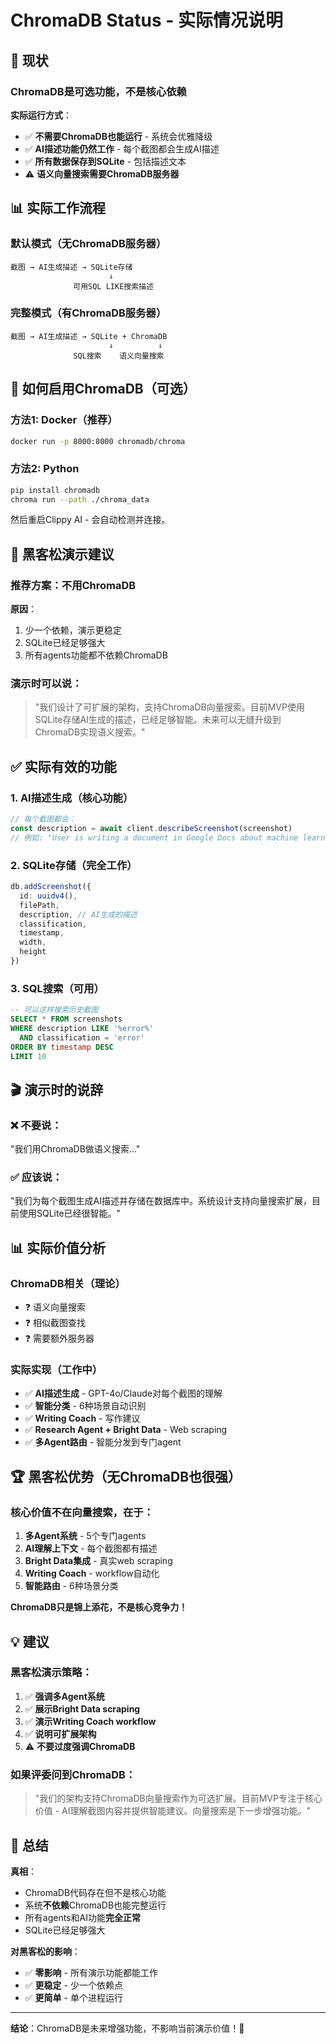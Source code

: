 # ChromaDB Status - 实际情况说明

## 🎯 现状

### ChromaDB是**可选功能**，不是核心依赖

**实际运行方式**：
- ✅ **不需要ChromaDB也能运行** - 系统会优雅降级
- ✅ **AI描述功能仍然工作** - 每个截图都会生成AI描述
- ✅ **所有数据保存到SQLite** - 包括描述文本
- ⚠️ **语义向量搜索需要ChromaDB服务器**

## 📊 实际工作流程

### 默认模式（无ChromaDB服务器）
```
截图 → AI生成描述 → SQLite存储
                      ↓
              可用SQL LIKE搜索描述
```

### 完整模式（有ChromaDB服务器）
```
截图 → AI生成描述 → SQLite + ChromaDB
                      ↓          ↓
              SQL搜索    语义向量搜索
```

## 🔧 如何启用ChromaDB（可选）

### 方法1: Docker（推荐）
```bash
docker run -p 8000:8000 chromadb/chroma
```

### 方法2: Python
```bash
pip install chromadb
chroma run --path ./chroma_data
```

然后重启Clippy AI - 会自动检测并连接。

## 📝 黑客松演示建议

### 推荐方案：不用ChromaDB
**原因**：
1. 少一个依赖，演示更稳定
2. SQLite已经足够强大
3. 所有agents功能都不依赖ChromaDB

### 演示时可以说：
> "我们设计了可扩展的架构，支持ChromaDB向量搜索。目前MVP使用SQLite存储AI生成的描述，已经足够智能。未来可以无缝升级到ChromaDB实现语义搜索。"

## ✅ 实际有效的功能

### 1. AI描述生成（核心功能）
```typescript
// 每个截图都会：
const description = await client.describeScreenshot(screenshot)
// 例如: "User is writing a document in Google Docs about machine learning"
```

### 2. SQLite存储（完全工作）
```typescript
db.addScreenshot({
  id: uuidv4(),
  filePath,
  description, // AI生成的描述
  classification,
  timestamp,
  width,
  height
})
```

### 3. SQL搜索（可用）
```sql
-- 可以这样搜索历史截图
SELECT * FROM screenshots
WHERE description LIKE '%error%'
  AND classification = 'error'
ORDER BY timestamp DESC
LIMIT 10
```

## 🎬 演示时的说辞

### ❌ 不要说：
"我们用ChromaDB做语义搜索..."

### ✅ 应该说：
"我们为每个截图生成AI描述并存储在数据库中。系统设计支持向量搜索扩展，目前使用SQLite已经很智能。"

## 📊 实际价值分析

### ChromaDB相关（理论）
- ❓ 语义向量搜索
- ❓ 相似截图查找
- ❓ 需要额外服务器

### 实际实现（工作中）
- ✅ **AI描述生成** - GPT-4o/Claude对每个截图的理解
- ✅ **智能分类** - 6种场景自动识别
- ✅ **Writing Coach** - 写作建议
- ✅ **Research Agent + Bright Data** - Web scraping
- ✅ **多Agent路由** - 智能分发到专门agent

## 🏆 黑客松优势（无ChromaDB也很强）

### 核心价值不在向量搜索，在于：
1. **多Agent系统** - 5个专门agents
2. **AI理解上下文** - 每个截图都有描述
3. **Bright Data集成** - 真实web scraping
4. **Writing Coach** - workflow自动化
5. **智能路由** - 6种场景分类

**ChromaDB只是锦上添花，不是核心竞争力！**

## 💡 建议

### 黑客松演示策略：
1. ✅ **强调多Agent系统**
2. ✅ **展示Bright Data scraping**
3. ✅ **演示Writing Coach workflow**
4. ✅ **说明可扩展架构**
5. ⚠️ **不要过度强调ChromaDB**

### 如果评委问到ChromaDB：
> "我们的架构支持ChromaDB向量搜索作为可选扩展。目前MVP专注于核心价值 - AI理解截图内容并提供智能建议。向量搜索是下一步增强功能。"

## 🚀 总结

**真相**：
- ChromaDB代码存在但不是核心功能
- 系统**不依赖**ChromaDB也能完整运行
- 所有agents和AI功能**完全正常**
- SQLite已经足够强大

**对黑客松的影响**：
- ✅ **零影响** - 所有演示功能都能工作
- ✅ **更稳定** - 少一个依赖点
- ✅ **更简单** - 单个进程运行

---

**结论**：ChromaDB是未来增强功能，不影响当前演示价值！🎯
